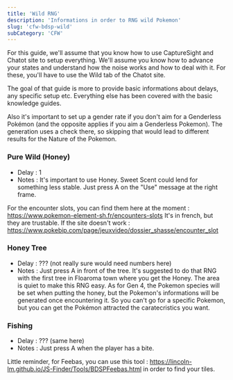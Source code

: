 ```yaml
---
title: 'Wild RNG'
description: 'Informations in order to RNG wild Pokemon'
slug: 'cfw-bdsp-wild'
subCategory: 'CFW'
---
```


For this guide, we'll assume that you know how to use CaptureSight and Chatot site to setup everything. We'll assume you know how to advance your states and understand how the noise works and how to deal with it. For these, you'll have to use the Wild tab of the Chatot site. 

The goal of that guide is more to provide basic informations about delays, any specific setup etc. Everything else has been covered with the basic knowledge guides.

Also it's important to set up a gender rate if you don't aim for a Genderless Pokémon (and the opposite applies if you aim a Genderless Pokemon). The generation uses a check there, so skipping that would lead to different results for the Nature of the Pokemon.

### Pure Wild (Honey)

- Delay : 1
- Notes : It's important to use Honey. Sweet Scent could lend for something less stable. Just press A on the "Use" message at the right frame. 

For the encounter slots, you can find them here at the moment : https://www.pokemon-element-sh.fr/encounters-slots
It's in french, but they are trustable. If the site doesn't work : https://www.pokebip.com/page/jeuxvideo/dossier_shasse/encounter_slot

### Honey Tree 

- Delay : ??? (not really sure would need numbers here)
- Notes : Just press A in front of the tree. It's suggested to do that RNG with the first tree in Floaroma town where you get the Honey. The area is quiet to make this RNG easy. As for Gen 4, the Pokemon species will be set when putting the honey, but the Pokemon's informations will be generated once encountering it. So you can't go for a specific Pokemon, but you can get the Pokémon attracted the caratecristics you want.

### Fishing

- Delay : ??? (same here)
- Notes : Just press A when the player has a bite.

Little reminder, for Feebas, you can use this tool : https://lincoln-lm.github.io/JS-Finder/Tools/BDSPFeebas.html in order to find your tiles.
